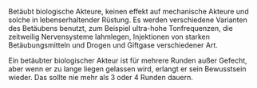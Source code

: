 Betäubt biologische Akteure, keinen effekt auf mechanische Akteure und
solche in lebenserhaltender Rüstung. Es werden verschiedene Varianten
des Betäubens benutzt, zum Beispiel ultra-hohe Tonfrequenzen, die
zeitweilig Nervensysteme lahmlegen, Injektionen von starken
Betäubungsmitteln und Drogen und Giftgase verschiedener Art.

Ein betäubter biologischer Akteur ist für mehrere Runden außer Gefecht,
aber wenn er zu lange liegen gelassen wird, erlangt er sein Bewusstsein
wieder. Das sollte nie mehr als 3 oder 4 Runden dauern.